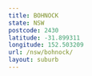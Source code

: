 ```yaml
---
title: BOHNOCK
state: NSW
postcode: 2430
latitude: -31.899311
longitude: 152.503209
url: /nsw/bohnock/
layout: suburb
---
```

